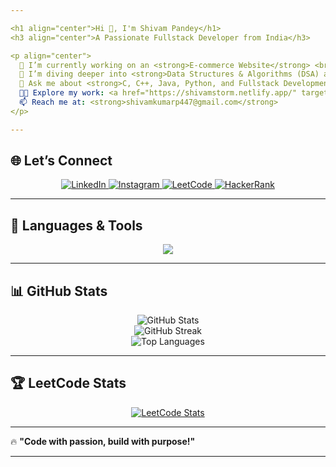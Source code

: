 ```yaml
---

<h1 align="center">Hi 👋, I'm Shivam Pandey</h1>
<h3 align="center">A Passionate Fullstack Developer from India</h3>

<p align="center">
  🔭 I’m currently working on an <strong>E-commerce Website</strong> <br>
  🌱 I’m diving deeper into <strong>Data Structures & Algorithms (DSA) and Advanced Web Development</strong> <br>
  💬 Ask me about <strong>C, C++, Java, Python, and Fullstack Development</strong> <br>
  👨‍💻 Explore my work: <a href="https://shivamstorm.netlify.app/" target="_blank"><strong>Portfolio</strong></a> <br>
  📫 Reach me at: <strong>shivamkumarp447@gmail.com</strong>
</p>

---
```


## 🌐 Let’s Connect  
<p align="center">
  <a href="https://www.linkedin.com/in/pandey--shivam/" target="_blank">
    <img src="https://img.shields.io/badge/LinkedIn-0A66C2?style=for-the-badge&logo=linkedin&logoColor=white" alt="LinkedIn">
  </a>
  <a href="https://www.instagram.com/shivam_storm7/" target="_blank">
    <img src="https://img.shields.io/badge/Instagram-E4405F?style=for-the-badge&logo=instagram&logoColor=white" alt="Instagram">
  </a>
  <a href="https://leetcode.com/shivam_2233/" target="_blank">
    <img src="https://img.shields.io/badge/LeetCode-FFA116?style=for-the-badge&logo=leetcode&logoColor=white" alt="LeetCode">
  </a>
  <a href="https://www.hackerrank.com/profile/shivamkumarp447" target="_blank">
    <img src="https://img.shields.io/badge/HackerRank-2EC866?style=for-the-badge&logo=hackerrank&logoColor=white" alt="HackerRank">
  </a>
</p>

---

## 🚀 Languages & Tools  
<p align="center">
  <img src="https://skillicons.dev/icons?i=c,cpp,java,python,html,css,js,php,nodejs,mysql,react,git&theme=light" />
</p>

---

## 📊 GitHub Stats  
<p align="center">
  <img src="https://github-readme-stats.vercel.app/api?username=storm309&show_icons=true&theme=tokyonight&hide_border=true" alt="GitHub Stats">
  <br>
  <img src="https://streak-stats.demolab.com/?user=storm309&theme=tokyonight&hide_border=true" alt="GitHub Streak">
  <br>
  <img src="https://github-readme-stats.vercel.app/api/top-langs/?username=storm309&layout=compact&theme=tokyonight&hide_border=true" alt="Top Languages">
</p>

---

## 🏆 LeetCode Stats  
<p align="center">
  <a href="https://leetcode.com/shivam_2233/">
    <img src="https://leetcard.jacoblin.cool/shivam_2233" alt="LeetCode Stats">
  </a>
</p>

---

🔥 **"Code with passion, build with purpose!"**

---
